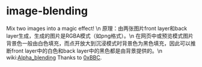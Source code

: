 # image-blending
Mix two images into a magic effect! \n
原理：由两张图片front layer和back layer生成，生成的图片是RGBA模式（如png格式）。\n
在网页中或预览模式图片背景色一般由白色填充，而点开放大到沉浸模式时背景色为黑色填充，因此可以推断front layer中的白色和back layer中的黑色都是由背景提供的。\n
wiki:<a href="https://en.wikipedia.org/wiki/Alpha_compositing#Alpha_blending">Alpha_blending</a>
Thanks to <a href = "https://blog.0xbbc.com/2016/09/magic-image-alpha-channel/">0xBBC</a>.
